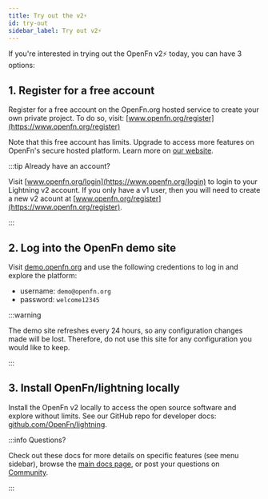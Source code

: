 ```yaml
---
title: Try out the v2⚡
id: try-out
sidebar_label: Try out v2⚡
---
```


If you're interested in trying out the OpenFn v2⚡ today, you can have 3
options:

## 1. Register for a free account

Register for a free account on the OpenFn.org hosted service to create your own
private project. To do so, visit:
[www.openfn.org/register](https://www.openfn.org/register)

Note that this free account has limits. Upgrade to access more features on
OpenFn's secure hosted platform. Learn more on
[our website](https://www.openfn.org/pricing).

:::tip Already have an account?

Visit [www.openfn.org/login](https://www.openfn.org/login) to login to your
Lightning v2 account. If you only have a v1 user, then you will need to create a
new v2 acount at [www.openfn.org/register](https://www.openfn.org/register).

:::

## 2. Log into the OpenFn demo site

Visit [demo.openfn.org](https://demo.openfn.org) and use the following
credentions to log in and explore the platform:

- username: `demo@openfn.org`
- password: `welcome12345`

:::warning

The demo site refreshes every 24 hours, so any configuration changes made will
be lost. Therefore, do not use this site for any configuration you would like to
keep.

:::

## 3. Install OpenFn/lightning locally

Install the OpenFn v2 locally to access the open source software and explore
without limits. See our GitHub repo for developer docs:
[github.com/OpenFn/lightning](https://github.com/OpenFn/lightning).

:::info Questions?

Check out these docs for more details on specific features (see menu sidebar),
browse the [main docs page](./home.md), or post your questions on
[Community](https://community.openfn.org).

:::
